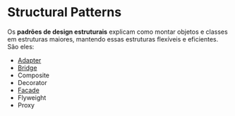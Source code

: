 # Structural Patterns

Os **padrões de design estruturais** explicam como montar objetos e classes em estruturas maiores, mantendo essas estruturas flexíveis e eficientes. São eles: 

* [Adapter](https://github.com/KailanySousa/design-patterns-typescript/tree/main/design-patterns/structural/adapter)
* [Bridge](https://github.com/KailanySousa/design-patterns-typescript/tree/main/design-patterns/structural/bridge)
* Composite
* Decorator
* [Facade](https://github.com/KailanySousa/design-patterns-typescript/tree/main/design-patterns/structural/facade)
* Flyweight
* Proxy
